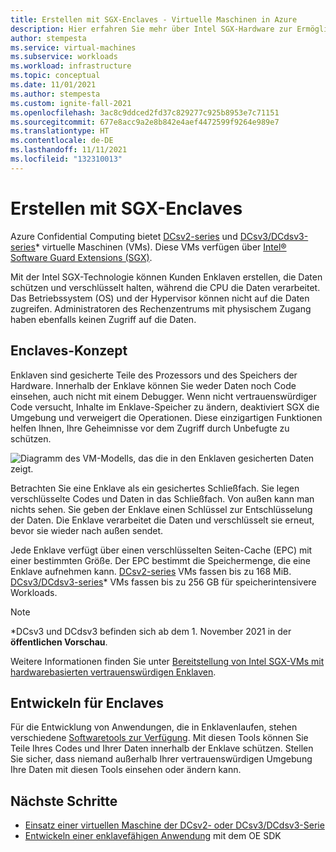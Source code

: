 ```yaml
---
title: Erstellen mit SGX-Enclaves - Virtuelle Maschinen in Azure
description: Hier erfahren Sie mehr über Intel SGX-Hardware zur Ermöglichung Ihrer Confidential Computing-Workloads.
author: stempesta
ms.service: virtual-machines
ms.subservice: workloads
ms.workload: infrastructure
ms.topic: conceptual
ms.date: 11/01/2021
ms.author: stempesta
ms.custom: ignite-fall-2021
ms.openlocfilehash: 3ac8c9ddced2fd37c829277c925b8953e7c71151
ms.sourcegitcommit: 677e8acc9a2e8b842e4aef4472599f9264e989e7
ms.translationtype: HT
ms.contentlocale: de-DE
ms.lasthandoff: 11/11/2021
ms.locfileid: "132310013"
---
```

# <a name="build-with-sgx-enclaves"></a>Erstellen mit SGX-Enclaves 

Azure Confidential Computing bietet [DCsv2-series](../virtual-machines/dcv2-series.md) und [DCsv3/DCdsv3-series](../virtual-machines/dcv3-series.md)* virtuelle Maschinen (VMs). Diese VMs verfügen über [Intel® Software Guard Extensions (SGX)](https://intel.com/sgx). 

Mit der Intel SGX-Technologie können Kunden Enklaven erstellen, die Daten schützen und verschlüsselt halten, während die CPU die Daten verarbeitet. Das Betriebssystem (OS) und der Hypervisor können nicht auf die Daten zugreifen. Administratoren des Rechenzentrums mit physischem Zugang haben ebenfalls keinen Zugriff auf die Daten.

## <a name="enclaves-concept"></a>Enclaves-Konzept

Enklaven sind gesicherte Teile des Prozessors und des Speichers der Hardware. Innerhalb der Enklave können Sie weder Daten noch Code einsehen, auch nicht mit einem Debugger. Wenn nicht vertrauenswürdiger Code versucht, Inhalte im Enklave-Speicher zu ändern, deaktiviert SGX die Umgebung und verweigert die Operationen. Diese einzigartigen Funktionen helfen Ihnen, Ihre Geheimnisse vor dem Zugriff durch Unbefugte zu schützen.  

![Diagramm des VM-Modells, das die in den Enklaven gesicherten Daten zeigt.](media/overview/hardware-backed-enclave.png)

Betrachten Sie eine Enklave als ein gesichertes Schließfach. Sie legen verschlüsselte Codes und Daten in das Schließfach. Von außen kann man nichts sehen. Sie geben der Enklave einen Schlüssel zur Entschlüsselung der Daten. Die Enklave verarbeitet die Daten und verschlüsselt sie erneut, bevor sie wieder nach außen sendet.

Jede Enklave verfügt über einen verschlüsselten Seiten-Cache (EPC) mit einer bestimmten Größe. Der EPC bestimmt die Speichermenge, die eine Enklave aufnehmen kann. [DCsv2-series](../virtual-machines/dcv2-series.md) VMs fassen bis zu 168 MiB. [DCsv3/DCdsv3-series](../virtual-machines/dcv3-series.md)* VMs fassen bis zu 256 GB für speicherintensivere Workloads.

> [!NOTE]
> *DCsv3 und DCdsv3 befinden sich ab dem 1. November 2021 in der **öffentlichen Vorschau**.

Weitere Informationen finden Sie unter [Bereitstellung von Intel SGX-VMs mit hardwarebasierten vertrauenswürdigen Enklaven](virtual-machine-solutions-sgx.md).

## <a name="developing-for-enclaves"></a>Entwickeln für Enclaves

Für die Entwicklung von Anwendungen, die in Enklavenlaufen, stehen verschiedene [Softwaretools zur Verfügung](application-development.md). Mit diesen Tools können Sie Teile Ihres Codes und Ihrer Daten innerhalb der Enklave schützen. Stellen Sie sicher, dass niemand außerhalb Ihrer vertrauenswürdigen Umgebung Ihre Daten mit diesen Tools einsehen oder ändern kann.

## <a name="next-steps"></a>Nächste Schritte
- [Einsatz einer virtuellen Maschine der DCsv2- oder DCsv3/DCdsv3-Serie](quick-create-portal.md)
- [Entwickeln einer enklavefähigen Anwendung](application-development.md) mit dem OE SDK
